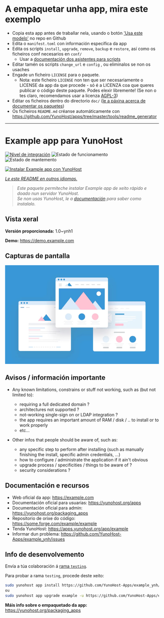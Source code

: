 # A empaquetar unha app, mira este exemplo

- Copia esta app antes de traballar nela, usando o botón ['Usa este modelo'](https://github.com/new?template_name=example_ynh&template_owner=YunoHost) no repo en Github
- Edita o `manifest.toml` con información específica da app
- Edita os scripts `install`, `upgrade`, `remove`, `backup` e `restore`, así como os ficheiros conf necesarios en `conf/`
  - Usar a [documentación dos asistentes para scripts](https://yunohost.org/packaging_apps_helpers)
- Editar tamén os scripts `change_url` e `config` , ou eliminalos se non os usaches
- Engade un ficheiro `LICENSE` para o paquete.
  - Nota: este ficheiro `LICENSE` non ten que ser necesariamente o LICENSE da app da que procede - só é a LICENZA coa que queres publicar o código deste paquete. Podes elexir libremente! (Se non o tes claro, recomendamos usar a licenza [AGPL-3](https://www.gnu.org/licenses/agpl-3.0.txt))
- Editar os ficheiros dentro do directorio `doc/` ([le a páxina acerca de documentar os paquetes](https://yunohost.org/packaging_app_doc))
- Os ficheiros `README.md` créanse automáticamente con <https://github.com/YunoHost/apps/tree/master/tools/readme_generator>

---
<!--
NOTA: Este README foi creado automáticamente por <https://github.com/YunoHost/apps/tree/master/tools/readme_generator>
NON debe editarse manualmente.
-->

# Example app para YunoHost

[![Nivel de integración](https://dash.yunohost.org/integration/example.svg)](https://dash.yunohost.org/appci/app/example) ![Estado de funcionamento](https://ci-apps.yunohost.org/ci/badges/example.status.svg) ![Estado de mantemento](https://ci-apps.yunohost.org/ci/badges/example.maintain.svg)

[![Instalar Example app con YunoHost](https://install-app.yunohost.org/install-with-yunohost.svg)](https://install-app.yunohost.org/?app=example)

*[Le este README en outros idiomas.](./ALL_README.md)*

> *Este paquete permíteche instalar Example app de xeito rápido e doado nun servidor YunoHost.*  
> *Se non usas YunoHost, le a [documentación](https://yunohost.org/install) para saber como instalalo.*

## Vista xeral



**Versión proporcionada:** 1.0~ynh1

**Demo:** <https://demo.example.com>

## Capturas de pantalla

![Captura de pantalla de Example app](./doc/screenshots/example.jpg)

## Avisos / información importante

* Any known limitations, constrains or stuff not working, such as (but not limited to):
    * requiring a full dedicated domain ?
    * architectures not supported ?
    * not-working single-sign on or LDAP integration ?
    * the app requires an important amount of RAM / disk / .. to install or to work properly
    * etc...

* Other infos that people should be aware of, such as:
    * any specific step to perform after installing (such as manually finishing the install, specific admin credentials, ...)
    * how to configure / administrate the application if it ain't obvious
    * upgrade process / specificities / things to be aware of ?
    * security considerations ?

## Documentación e recursos

- Web oficial da app: <https://example.com>
- Documentación oficial para usuarias: <https://yunohost.org/apps>
- Documentación oficial para admin: <https://yunohost.org/packaging_apps>
- Repositorio de orixe do código: <https://some.forge.com/example/example>
- Tenda YunoHost: <https://apps.yunohost.org/app/example>
- Informar dun problema: <https://github.com/YunoHost-Apps/example_ynh/issues>

## Info de desenvolvemento

Envía a túa colaboración á [rama `testing`](https://github.com/YunoHost-Apps/example_ynh/tree/testing).

Para probar a rama `testing`, procede deste xeito:

```bash
sudo yunohost app install https://github.com/YunoHost-Apps/example_ynh/tree/testing --debug
ou
sudo yunohost app upgrade example -u https://github.com/YunoHost-Apps/example_ynh/tree/testing --debug
```

**Máis info sobre o empaquetado da app:** <https://yunohost.org/packaging_apps>

